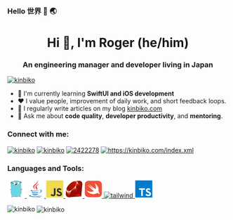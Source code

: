 ### Hello 世界 👋 🌏

<h1 align="center">Hi 👋, I'm Roger (he/him)</h1>
<h3 align="center">An engineering manager and developer living in Japan</h3>

<p align="left"> <a href="https://twitter.com/kinbiko" target="blank"><img src="https://img.shields.io/twitter/follow/kinbiko?logo=twitter&style=for-the-badge" alt="kinbiko" /></a> </p>

- 🌱 I'm currently learning **SwiftUI and iOS development**
- ♥️ I value people, improvement of daily work, and short feedback loops.
- 📝 I regularly write articles on my blog [kinbiko.com](https://kinbiko.com)
- 💬 Ask me about **code quality**, **developer productivity**, and **mentoring**.

<h3 align="left">Connect with me:</h3>
<p align="left">
<a href="https://twitter.com/kinbiko" target="blank"><img align="center" src="https://cdn.jsdelivr.net/npm/simple-icons@3.0.1/icons/twitter.svg" alt="kinbiko" height="30" width="40" /></a>
<a href="https://linkedin.com/in/kinbiko" target="blank"><img align="center" src="https://cdn.jsdelivr.net/npm/simple-icons@3.0.1/icons/linkedin.svg" alt="kinbiko" height="30" width="40" /></a>
<a href="https://stackoverflow.com/users/2422278" target="blank"><img align="center" src="https://cdn.jsdelivr.net/npm/simple-icons@3.0.1/icons/stackoverflow.svg" alt="2422278" height="30" width="40" /></a>
<a href="https://kinbiko.com/index.xml" target="blank"><img align="center" src="https://cdn.jsdelivr.net/npm/simple-icons@3.0.1/icons/rss.svg" alt="https://kinbiko.com/index.xml" height="30" width="40" /></a>
</p>

<h3 align="left">Languages and Tools:</h3>
<p align="left"> <a href="https://golang.org" target="_blank"> <img src="https://raw.githubusercontent.com/devicons/devicon/master/icons/go/go-original.svg" alt="go" width="40" height="40"/> </a> <a href="https://www.java.com" target="_blank"> <img src="https://raw.githubusercontent.com/devicons/devicon/master/icons/java/java-original.svg" alt="java" width="40" height="40"/> </a> <a href="https://developer.mozilla.org/en-US/docs/Web/JavaScript" target="_blank"> <img src="https://raw.githubusercontent.com/devicons/devicon/master/icons/javascript/javascript-original.svg" alt="javascript" width="40" height="40"/> </a> <a href="https://www.ruby-lang.org/en/" target="_blank"> <img src="https://raw.githubusercontent.com/devicons/devicon/master/icons/ruby/ruby-original.svg" alt="ruby" width="40" height="40"/> </a> <a href="https://developer.apple.com/swift/" target="_blank"> <img src="https://raw.githubusercontent.com/devicons/devicon/master/icons/swift/swift-original.svg" alt="swift" width="40" height="40"/> </a> <a href="https://tailwindcss.com/" target="_blank"> <img src="https://www.vectorlogo.zone/logos/tailwindcss/tailwindcss-icon.svg" alt="tailwind" width="40" height="40"/> </a> <a href="https://www.typescriptlang.org/" target="_blank"> <img src="https://raw.githubusercontent.com/devicons/devicon/master/icons/typescript/typescript-original.svg" alt="typescript" width="40" height="40"/> </a> </p>

<p><img align="left" src="https://github-readme-stats.vercel.app/api/top-langs?username=kinbiko&show_icons=true&locale=en&layout=compact" alt="kinbiko" /></p>

<p>&nbsp;<img align="center" src="https://github-readme-stats.vercel.app/api?username=kinbiko&show_icons=true&locale=en" alt="kinbiko" /></p>
